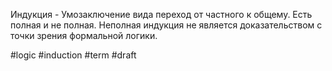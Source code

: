 Индукция - Умозаключение вида переход от частного к общему. Есть полная и не полная.
Неполная индукция не является доказательством с точки зрения формальной логики.

#logic #induction #term
#draft